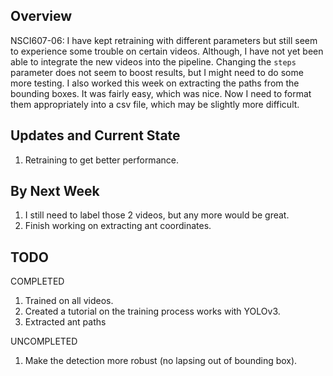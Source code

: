 <!-- ---
title: NSCI607-06
author: Trevor Martin's Notes
date: Feb. 0 - Mar. 02, 2021
geometry: margin=3cm
header-includes: |
		 \usepackage{fancyhdr}
		 \pagestyle{fancy}
		 \usepackage{mathrsfs}
		 \usepackage{amssymb}
		 \usepackage{amsmath}
output: pdf_document
--- -->
<!-- &nbsp;&nbsp;  -->

<!-- <script type="text/x-mathjax-config"> MathJax.Hub.Config({tex2jax: { inlineMath:[['$','$'], ['\\(','\\)']],processEscapes: true},jax: ["input/TeX","input/MathML","input/AsciiMath","output/CommonHTML"],extensions: ["tex2jax.js","mml2jax.js","asciimath2jax.js","MathMenu.js","MathZoom.js","AssistieMML.js", "[Contrib]/a11y/accessibility-menu.js"],TeX: {extensions: ["AMSmath.js","AMSsymbols.js","noErrors.js","noUndefined.js"],equationNumbers: {autoNumber: "AMS"}}});</script> -->


## Overview

NSCI607-06: I have kept retraining with different parameters but still seem to experience
some trouble on certain videos. Although, I have not yet been able to integrate the new
videos into the pipeline. Changing the ```steps``` parameter does not seem to boost results,
but I might need to do some more testing. I also worked this week on extracting the paths from the bounding boxes. It was fairly easy, which was nice. Now I need to format them appropriately
into a csv file, which may be slightly more difficult.

## Updates and Current State

1. Retraining to get better performance.

## By Next Week

1. I still need to label those 2 videos, but any more would be great.
2. Finish working on extracting ant coordinates.


<!-- ![Weights](.././Images/weights.png) -->

## TODO

COMPLETED
1. Trained on all videos.
2. Created a tutorial on the training process works with YOLOv3.
3. Extracted ant paths

UNCOMPLETED
1. Make the detection more robust (no lapsing out of bounding box).

<!-- ## Goals (unchanged)
- Generally  
1. Create a clean interface for ant researchers to extract ant path data from their videos of ants.
2. Use object detection to detect the paths ants take accurately.
3. Learn more about the intricacies of the $wx$ package in Python.
4. Learn more about OpenCV and object detection.
5. Gain skills in building decently complex things.
- More Specific
1. Explore alternate methods of object tracking.

## Future Directions (unchanged)

1. A CNN trained on images with or without ants to detect the position of the ant. Next, one would index the images and plot the sequence of predictions, telling the network the prediction is wrong if it is beyond a certain distance away from the last prediction. There could be a head direction and body location for each image.
2. Perhaps a website may be a better platform for uploading ant videos than a GUI would be. -->
